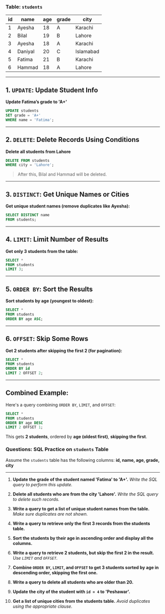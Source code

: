 
###  Table: `students`

| id | name    | age | grade | city      |
| -- | ------- | --- | ----- | --------- |
| 1  | Ayesha  | 18  | A     | Karachi   |
| 2  | Bilal   | 19  | B     | Lahore    |
| 3  | Ayesha  | 18  | A     | Karachi   |
| 4  | Daniyal | 20  | C     | Islamabad |
| 5  | Fatima  | 21  | B     | Karachi   |
| 6  | Hammad  | 18  | A     | Lahore    |

---

##  1. `UPDATE`: Update Student Info

**Update Fatima’s grade to 'A+'**

```sql
UPDATE students
SET grade = 'A+'
WHERE name = 'Fatima';
```

---

##  2. `DELETE`: Delete Records Using Conditions

**Delete all students from Lahore**

```sql
DELETE FROM students
WHERE city = 'Lahore';
```

>  After this, Bilal and Hammad will be deleted.

---

##  3. `DISTINCT`: Get Unique Names or Cities

**Get unique student names (remove duplicates like Ayesha):**

```sql
SELECT DISTINCT name
FROM students;
```

---

##  4. `LIMIT`: Limit Number of Results

**Get only 3 students from the table:**

```sql
SELECT *
FROM students
LIMIT 3;
```

---

##  5. `ORDER BY`: Sort the Results

**Sort students by age (youngest to oldest):**

```sql
SELECT *
FROM students
ORDER BY age ASC;
```

---

##  6. `OFFSET`: Skip Some Rows

**Get 2 students after skipping the first 2 (for pagination):**

```sql
SELECT *
FROM students
ORDER BY id
LIMIT 2 OFFSET 2;
```

---

##  Combined Example:

Here's a query combining `ORDER BY`, `LIMIT`, and `OFFSET`:

```sql
SELECT *
FROM students
ORDER BY age DESC
LIMIT 2 OFFSET 1;
```

This gets **2 students**, ordered by **age (oldest first)**, **skipping the first**.





### **Questions: SQL Practice on `students` Table**

Assume the `students` table has the following columns:
**id, name, age, grade, city**

---

1. **Update the grade of the student named 'Fatima' to 'A+'.**
   *Write the SQL query to perform this update.*

2. **Delete all students who are from the city 'Lahore'.**
   *Write the SQL query to delete such records.*

3. **Write a query to get a list of unique student names from the table.**
   *Make sure duplicates are not shown.*

4. **Write a query to retrieve only the first 3 records from the students table.**

5. **Sort the students by their age in ascending order and display all the columns.**

6. **Write a query to retrieve 2 students, but skip the first 2 in the result.**
   *Use `LIMIT` and `OFFSET`.*

7. **Combine `ORDER BY`, `LIMIT`, and `OFFSET` to get 3 students sorted by age in descending order, skipping the first one.**

8. **Write a query to delete all students who are older than 20.**

9. **Update the city of the student with `id = 4` to 'Peshawar'.**

10. **Get a list of unique cities from the students table.**
    *Avoid duplicates using the appropriate clause.*


